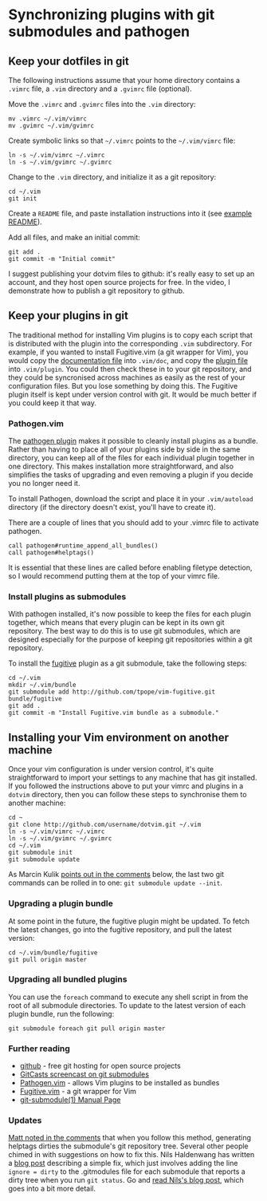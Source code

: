 # Synchronizing plugins with git submodules and pathogen

## Keep your dotfiles in git

The following instructions assume that your home directory contains a
`.vimrc` file, a `.vim` directory and a `.gvimrc` file (optional).

Move the `.vimrc` and `.gvimrc` files into the `.vim` directory:

``` {.highlight .plaintext}
mv .vimrc ~/.vim/vimrc
mv .gvimrc ~/.vim/gvimrc
```

Create symbolic links so that `~/.vimrc` points to the `~/.vim/vimrc`
file:

``` {.highlight .plaintext}
ln -s ~/.vim/vimrc ~/.vimrc
ln -s ~/.vim/gvimrc ~/.gvimrc
```

Change to the `.vim` directory, and initialize it as a git repository:

``` {.highlight .plaintext}
cd ~/.vim
git init
```

Create a `README` file, and paste installation instructions into it (see
[example README](http://github.com/nelstrom/dotvim/raw/master/README)).

Add all files, and make an initial commit:

``` {.highlight .plaintext}
git add .
git commit -m "Initial commit"
```

I suggest publishing your dotvim files to github: it's really easy to
set up an account, and they host open source projects for free. In the
video, I demonstrate how to publish a git repository to github.

## Keep your plugins in git

The traditional method for installing Vim plugins is to copy each script
that is distributed with the plugin into the corresponding `.vim`
subdirectory. For example, if you wanted to install Fugitive.vim (a git
wrapper for Vim), you would copy the [documentation
file](http://github.com/tpope/vim-fugitive/blob/master/doc/fugitive.txt)
into `.vim/doc`, and copy the [plugin
file](http://github.com/tpope/vim-fugitive/blob/master/plugin/fugitive.vim)
into `.vim/plugin`. You could then check these in to your git
repository, and they could be syncronised across machines as easily as
the rest of your configuration files. But you lose something by doing
this. The Fugitive plugin itself is kept under version control with git.
It would be much better if you could keep it that way.

### Pathogen.vim

The [pathogen
plugin](http://www.vim.org/scripts/script.php?script_id=2332) makes it
possible to cleanly install plugins as a bundle. Rather than having to
place all of your plugins side by side in the same directory, you can
keep all of the files for each individual plugin together in one
directory. This makes installation more straightforward, and also
simplifies the tasks of upgrading and even removing a plugin if you
decide you no longer need it.

To install Pathogen, download the script and place it in your
`.vim/autoload` directory (if the directory doesn't exist, you'll have
to create it).

There are a couple of lines that you should add to your .vimrc file to
activate pathogen.

``` {.highlight .viml}
call pathogen#runtime_append_all_bundles()
call pathogen#helptags()
```

It is essential that these lines are called before enabling filetype
detection, so I would recommend putting them at the top of your vimrc
file.

### Install plugins as submodules

With pathogen installed, it's now possible to keep the files for each
plugin together, which means that every plugin can be kept in its own
git repository. The best way to do this is to use git submodules, which
are designed especially for the purpose of keeping git repositories
within a git repository.

To install the [fugitive](http://github.com/tpope/vim-fugitive) plugin
as a git submodule, take the following steps:

``` {.highlight .plaintext}
cd ~/.vim
mkdir ~/.vim/bundle
git submodule add http://github.com/tpope/vim-fugitive.git bundle/fugitive
git add .
git commit -m "Install Fugitive.vim bundle as a submodule."
```

## Installing your Vim environment on another machine

Once your vim configuration is under version control, it's quite
straightforward to import your settings to any machine that has git
installed. If you followed the instructions above to put your vimrc and
plugins in a `dotvim` directory, then you can follow these steps to
synchronise them to another machine:

``` {.highlight .plaintext}
cd ~
git clone http://github.com/username/dotvim.git ~/.vim
ln -s ~/.vim/vimrc ~/.vimrc
ln -s ~/.vim/gvimrc ~/.gvimrc
cd ~/.vim
git submodule init
git submodule update
```

As Marcin Kulik [points out in the comments](http://disq.us/ot9va)
below, the last two git commands can be rolled in to one:
`git submodule update --init`.

### Upgrading a plugin bundle

At some point in the future, the fugitive plugin might be updated. To
fetch the latest changes, go into the fugitive repository, and pull the
latest version:

``` {.highlight .plaintext}
cd ~/.vim/bundle/fugitive
git pull origin master
```

### Upgrading all bundled plugins

You can use the `foreach` command to execute any shell script in from
the root of all submodule directories. To update to the latest version
of each plugin bundle, run the following:

``` {.highlight .plaintext}
git submodule foreach git pull origin master
```

### Further reading

-   [github](http://github.com/) - free git hosting for open source
    projects
-   [GitCasts screencast on git submodules](http://blip.tv/file/4218925)
-   [Pathogen.vim](http://www.vim.org/scripts/script.php?script_id=2332) -
    allows Vim plugins to be installed as bundles
-   [Fugitive.vim](http://github.com/tpope/vim-fugitive) - a git wrapper
    for Vim
-   [git-submodule(1) Manual
    Page](http://www.kernel.org/pub/software/scm/git/docs/v1.7.5.4/git-submodule.html)

### Updates

[Matt noted in the
comments](http://vimcasts.org/episodes/synchronizing-plugins-with-git-submodules-and-pathogen/#comment-86512237)
that when you follow this method, generating helptags dirties the
submodule's git repository tree. Several other people chimed in with
suggestions on how to fix this. Nils Haldenwang has written a [blog
post](http://www.nils-haldenwang.de/frameworks-and-tools/git/how-to-ignore-changes-in-git-submodules)
describing a simple fix, which just involves adding the line
`ignore = dirty` to the .gitmodules file for each submodule that reports
a dirty tree when you run `git status`. Go and [read Nils's blog
post](http://www.nils-haldenwang.de/frameworks-and-tools/git/how-to-ignore-changes-in-git-submodules),
which goes into a bit more detail.
